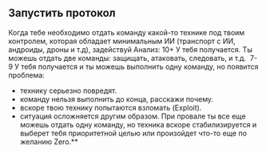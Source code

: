 ## Запустить протокол
Когда тебе необходимо отдать команду какой-то технике под твоим контролем, которая обладает минимальным ИИ (транспорт с ИИ, андроиды, дроны и т.д), задействуй Анализ:
10+ У тебя получается. Ты можешь отдать две команды: защищать, атаковать, следовать, и т.д. 
7-9 У тебя получается и ты можешь выполнить одну команду, но появится проблема: 
- технику серьезно повредят.
- команду нельзя выполнить до конца, расскажи почему.
- вскоре твою технику попытаются взломать (Exploit).
- ситуация осложняется другим образом.
При провале ты все еще можешь отдать одну команду, но техника вскоре стабилизируется и выберет тебя приоритетной целью или произойдет что-то еще по желанию Zero.**